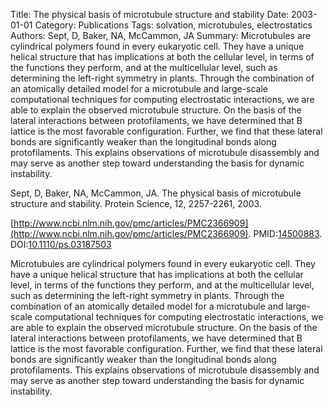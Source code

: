 Title: The physical basis of microtubule structure and stability
Date: 2003-01-01
Category: Publications
Tags: solvation, microtubules, electrostatics
Authors: Sept, D, Baker, NA, McCammon, JA
Summary: Microtubules are cylindrical polymers found in every eukaryotic cell. They have a unique helical structure that has implications at both the cellular level, in terms of the functions they perform, and at the multicellular level, such as determining the left-right symmetry in plants. Through the combination of an atomically detailed model for a microtubule and large-scale computational techniques for computing electrostatic interactions, we are able to explain the observed microtubule structure. On the basis of the lateral interactions between protofilaments, we have determined that B lattice is the most favorable configuration. Further, we find that these lateral bonds are significantly weaker than the longitudinal bonds along protofilaments. This explains observations of microtubule disassembly and may serve as another step toward understanding the basis for dynamic instability.

Sept, D, Baker, NA, McCammon, JA. The physical basis of microtubule structure and stability. Protein Science, 12, 2257-2261, 2003. 

[http://www.ncbi.nlm.nih.gov/pmc/articles/PMC2366909](http://www.ncbi.nlm.nih.gov/pmc/articles/PMC2366909). PMID:[14500883](http://www.ncbi.nlm.nih.gov/pubmed/14500883). DOI:[10.1110/ps.03187503](http://dx.doi.org/10.1110/ps.03187503)

Microtubules are cylindrical polymers found in every eukaryotic cell. They have a unique helical structure that has implications at both the cellular level, in terms of the functions they perform, and at the multicellular level, such as determining the left-right symmetry in plants. Through the combination of an atomically detailed model for a microtubule and large-scale computational techniques for computing electrostatic interactions, we are able to explain the observed microtubule structure. On the basis of the lateral interactions between protofilaments, we have determined that B lattice is the most favorable configuration. Further, we find that these lateral bonds are significantly weaker than the longitudinal bonds along protofilaments. This explains observations of microtubule disassembly and may serve as another step toward understanding the basis for dynamic instability.
